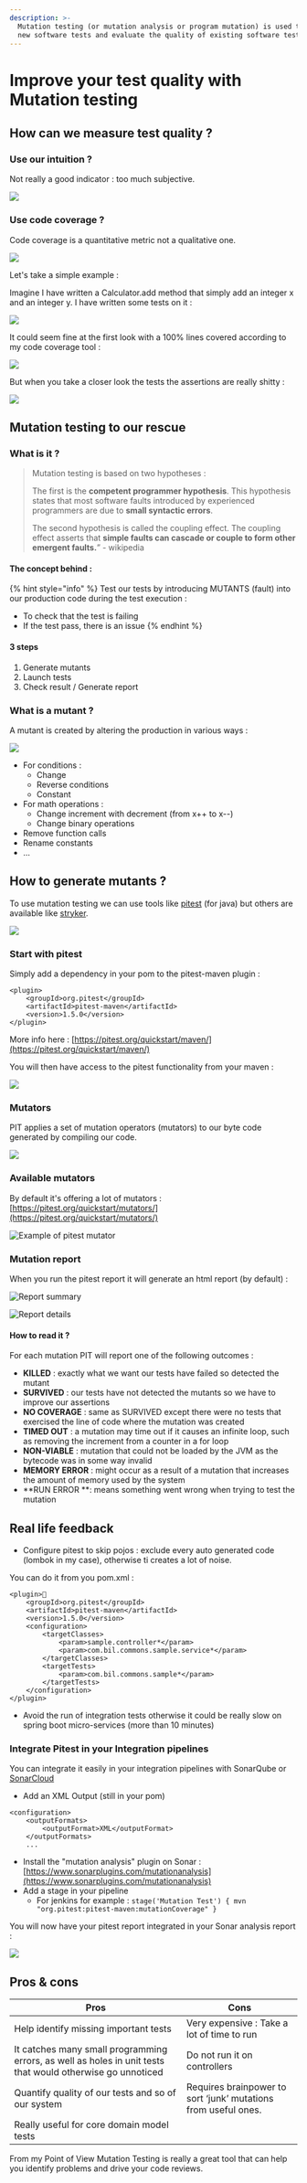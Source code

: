 ```yaml
---
description: >-
  Mutation testing (or mutation analysis or program mutation) is used to design
  new software tests and evaluate the quality of existing software tests.
---
```


# Improve your test quality with Mutation testing

## How can we measure test quality ?

### Use our intuition ?

Not really a good indicator : too much subjective.

![](<../../.gitbook/assets/image (94).png>)

### Use code coverage ?

Code coverage is a quantitative metric not a qualitative one. 

![](<../../.gitbook/assets/image (95).png>)

Let's take a simple example :

Imagine I have written a Calculator.add method that simply add an integer x and an integer y. I have written some tests on it :

![](<../../.gitbook/assets/image (96).png>)

It could seem fine at the first look with a 100% lines covered according to my code coverage tool :

![](<../../.gitbook/assets/image (97).png>)

But when you take a closer look the tests the assertions are really shitty :

![](<../../.gitbook/assets/image (98).png>)

## Mutation testing to our rescue

### What is it ?

> Mutation testing is based on two hypotheses : 
>
> The first is the **competent programmer hypothesis**. This hypothesis states that most software faults introduced by experienced programmers are due to **small syntactic errors**. 
>
> The second hypothesis is called the coupling effect. The coupling effect asserts that **simple faults can cascade or couple to form other emergent faults.**” - wikipedia

#### The concept behind :

{% hint style="info" %}
Test our tests by introducing MUTANTS (fault) into our production code during the test execution :

* To check that the test is failing
* If the test pass, there is an issue
{% endhint %}

#### 3 steps

1. Generate mutants
2. Launch tests
3. Check result / Generate report

### What is a mutant ?

A mutant is created by altering the production in various ways :

![](<../../.gitbook/assets/image (100).png>)

* For conditions :
  * Change
  * Reverse conditions
  * Constant
* For math operations :
  * Change increment with decrement (from x++ to x--)
  * Change binary operations
* Remove function calls
* Rename constants
* ...

## How to generate mutants ?

To use mutation testing we can use tools like [pitest](https://pitest.org) (for java) but others are available like [stryker](https://stryker-mutator.io).

![](<../../.gitbook/assets/image (101).png>)

### Start with pitest

Simply add a dependency in your pom to the pitest-maven plugin :

```markup
<plugin> 
	<groupId>org.pitest</groupId>
	<artifactId>pitest-maven</artifactId>
	<version>1.5.0</version>
</plugin>
```

More info here : [https://pitest.org/quickstart/maven/](https://pitest.org/quickstart/maven/)

You will then have access to the pitest functionality from your maven :

![](<../../.gitbook/assets/image (102).png>)

### Mutators

PIT applies a set of mutation operators (mutators) to our byte code generated by compiling our code.

![](<../../.gitbook/assets/image (103).png>)

### Available mutators

By default it's offering a lot of mutators : [https://pitest.org/quickstart/mutators/](https://pitest.org/quickstart/mutators/)

![Example of pitest mutator](<../../.gitbook/assets/image (104).png>)

### Mutation report

When you run the pitest report it will generate an html report (by default) :

![Report summary](<../../.gitbook/assets/image (106).png>)

![Report details](<../../.gitbook/assets/image (107).png>)

#### How to read it ?

For each mutation PIT will report one of the following outcomes :

* **KILLED** : exactly what we want our tests have failed so detected the mutant
* **SURVIVED** : our tests have not detected the mutants so we have to improve our assertions
* **NO COVERAGE** : same as SURVIVED except there were no tests that exercised the line of code where the mutation was created 
* **TIMED OUT** : a mutation may time out if it causes an infinite loop, such as removing the increment from a counter in a for loop
* **NON-VIABLE** : mutation that could not be loaded by the JVM as the bytecode was in some way invalid
* **MEMORY ERROR** : might occur as a result of a mutation that increases the amount of memory used by the system
* **RUN ERROR **: means something went wrong when trying to test the mutation

## Real life feedback

* Configure pitest to skip pojos : exclude every auto generated code (lombok in my case), otherwise ti creates a lot of noise.

You can do it from you pom.xml :

```markup
<plugin>    
    <groupId>org.pitest</groupId>
    <artifactId>pitest-maven</artifactId>
    <version>1.5.0</version>
    <configuration>
        <targetClasses>
            <param>sample.controller*</param>
            <param>com.bil.commons.sample.service*</param>
        </targetClasses>
        <targetTests>
            <param>com.bil.commons.sample*</param>
        </targetTests>
    </configuration>
</plugin>
```

* Avoid the run of integration tests otherwise it could be really slow on spring boot micro-services (more than 10 minutes)

### Integrate Pitest in your Integration pipelines

You can integrate it easily in your integration pipelines with SonarQube or [SonarCloud](https://sonarcloud.io)

* Add an XML Output (still in your pom)

```markup
<configuration>
    <outputFormats>
        <outputFormat>XML</outputFormat>
    </outputFormats>
    ...
```

* Install the "mutation analysis" plugin on Sonar : [https://www.sonarplugins.com/mutationanalysis](https://www.sonarplugins.com/mutationanalysis)
* Add a stage in your pipeline 
  * For jenkins for example : `stage('Mutation Test') { mvn "org.pitest:pitest-maven:mutationCoverage" }`

You will now have your pitest report integrated in your Sonar analysis report : 

![](<../../.gitbook/assets/image (108).png>)

## Pros & cons

| Pros                                                                                                       | Cons                                                           |
| ---------------------------------------------------------------------------------------------------------- | -------------------------------------------------------------- |
| Help identify missing important tests                                                                      | Very expensive : Take a lot of time to run                     |
| It catches many small programming errors, as well as holes in unit tests that would otherwise go unnoticed | Do not run it on controllers                                   |
| Quantify quality of our tests and so of our system                                                         | Requires brainpower to sort ‘junk’ mutations from useful ones. |
| Really useful for core domain model tests                                                                  |                                                                |

From my Point of View Mutation Testing is really a great tool that can help you identify problems and drive your code reviews.
